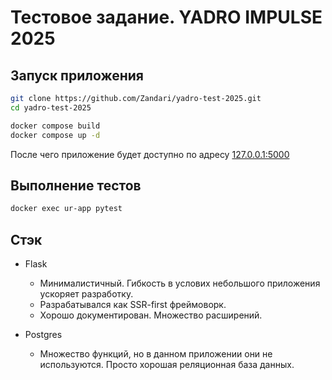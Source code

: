 # Тестовое задание. YADRO IMPULSE 2025

## Запуск приложения
```sh
git clone https://github.com/Zandari/yadro-test-2025.git
cd yadro-test-2025

docker compose build
docker compose up -d
```
После чего приложение будет доступно по адресу [127.0.0.1:5000](http://127.0.0.1:5000/)

## Выполнение тестов

```sh
docker exec ur-app pytest
```

## Стэк
- Flask
  - Минималистичный. Гибкость в услових небольшого приложения ускоряет разработку.
  - Разрабатывался как SSR-first фреймоворк.
  - Хорошо документирован. Множество расширений.

- Postgres
  - Множество функций, но в данном приложении они не используются. Просто хорошая реляционная база данных.
